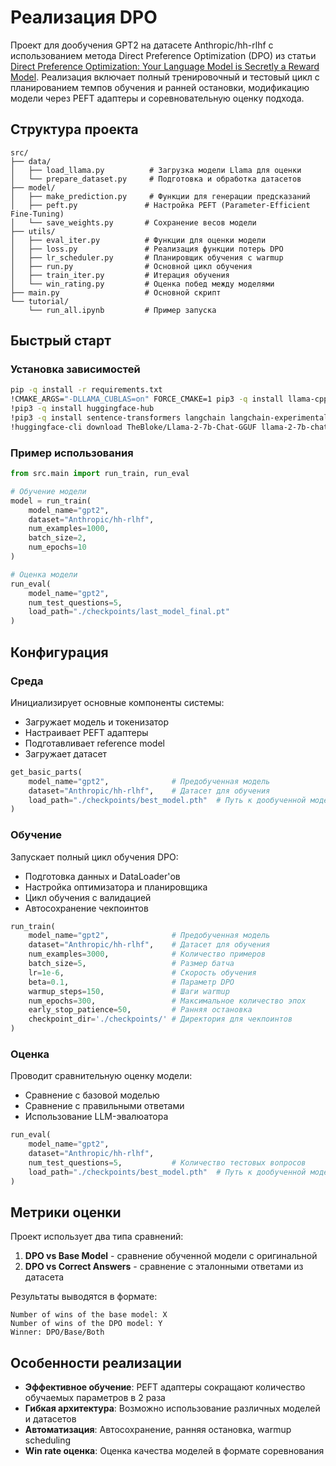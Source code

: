 # Реализация DPO

Проект для дообучения GPT2 на датасете Anthropic/hh-rlhf с использованием метода Direct Preference Optimization (DPO) из статьи [Direct Preference Optimization:
Your Language Model is Secretly a Reward Model](https://arxiv.org/pdf/2305.18290). Реализация включает полный тренировочный и тестовый цикл с планированием темпов обучения и ранней остановки, модификацию модели через PEFT адаптеры и соревновательную оценку подхода.

## Структура проекта

```
src/
├── data/
│   ├── load_llama.py          # Загрузка модели Llama для оценки
│   └── prepare_dataset.py     # Подготовка и обработка датасетов
├── model/
│   ├── make_prediction.py     # Функции для генерации предсказаний
│   ├── peft.py               # Настройка PEFT (Parameter-Efficient Fine-Tuning)
│   └── save_weights.py       # Сохранение весов модели
├── utils/
│   ├── eval_iter.py          # Функции для оценки модели
│   ├── loss.py               # Реализация функции потерь DPO
│   ├── lr_scheduler.py       # Планировщик обучения с warmup
│   ├── run.py                # Основной цикл обучения
│   ├── train_iter.py         # Итерация обучения
│   └── win_rating.py         # Оценка побед между моделями
├── main.py                   # Основной скрипт
└── tutorial/
    └── run_all.ipynb         # Пример запуска
```

## Быстрый старт

### Установка зависимостей

```bash
pip -q install -r requirements.txt
!CMAKE_ARGS="-DLLAMA_CUBLAS=on" FORCE_CMAKE=1 pip3 -q install llama-cpp-python
!pip3 -q install huggingface-hub
!pip3 -q install sentence-transformers langchain langchain-experimental
!huggingface-cli download TheBloke/Llama-2-7b-Chat-GGUF llama-2-7b-chat.Q4_K_M.gguf --local-dir /content --local-dir-use-symlinks False
```

### Пример использования

```python
from src.main import run_train, run_eval

# Обучение модели
model = run_train(
    model_name="gpt2",
    dataset="Anthropic/hh-rlhf", 
    num_examples=1000,
    batch_size=2,
    num_epochs=10
)

# Оценка модели
run_eval(
    model_name="gpt2",
    num_test_questions=5,
    load_path="./checkpoints/last_model_final.pt"
)
```

## Конфигурация

### Среда

Инициализирует основные компоненты системы:
- Загружает модель и токенизатор
- Настраивает PEFT адаптеры
- Подготавливает reference model
- Загружает датасет

```python
get_basic_parts(
    model_name="gpt2",              # Предобученная модель
    dataset="Anthropic/hh-rlhf",    # Датасет для обучения
    load_path="./checkpoints/best_model.pth"  # Путь к дообученной модели
)
```

### Обучение

Запускает полный цикл обучения DPO:
- Подготовка данных и DataLoader'ов
- Настройка оптимизатора и планировщика
- Цикл обучения с валидацией
- Автосохранение чекпоинтов

```python
run_train(
    model_name="gpt2",              # Предобученная модель
    dataset="Anthropic/hh-rlhf",    # Датасет для обучения
    num_examples=3000,              # Количество примеров
    batch_size=5,                   # Размер батча
    lr=1e-6,                        # Скорость обучения
    beta=0.1,                       # Параметр DPO
    warmup_steps=150,               # Шаги warmup
    num_epochs=300,                 # Максимальное количество эпох
    early_stop_patience=50,         # Ранняя остановка
    checkpoint_dir='./checkpoints/' # Директория для чекпоинтов
)
```

### Оценка


Проводит сравнительную оценку модели:
- Сравнение с базовой моделью
- Сравнение с правильными ответами
- Использование LLM-эвалюатора

```python
run_eval(
    model_name="gpt2",
    dataset="Anthropic/hh-rlhf", 
    num_test_questions=5,           # Количество тестовых вопросов
    load_path="./checkpoints/best_model.pth"  # Путь к дообученной модели
)
```


## Метрики оценки

Проект использует два типа сравнений:

1. **DPO vs Base Model** - сравнение обученной модели с оригинальной
2. **DPO vs Correct Answers** - сравнение с эталонными ответами из датасета

Результаты выводятся в формате:
```
Number of wins of the base model: X
Number of wins of the DPO model: Y
Winner: DPO/Base/Both
```

## Особенности реализации

- **Эффективное обучение**: PEFT адаптеры сокращают количество обучаемых параметров в 2 раза
- **Гибкая архитектура**: Возможно использование различных моделей и датасетов
- **Автоматизация**: Автосохранение, ранняя остановка, warmup scheduling
- **Win rate оценка**: Оценка качества моделей в формате соревнования

